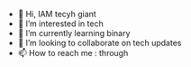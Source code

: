 - 👋 Hi, IAM tecyh giant
- 👀 I’m interested in tech
- 🌱 I’m currently learning binary
- 💞️ I’m looking to collaborate on tech updates
- 📫 How to reach me : through

<!---
techasdfghjkl/techasdfghjkl is a ✨ special ✨ repository because its `README.md` (this file) appears on your GitHub profile.
You can click the Preview link to take a look at your changes.
--->
